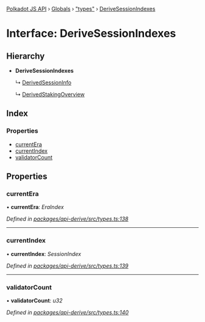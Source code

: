 [Polkadot JS API](../README.md) › [Globals](../globals.md) › ["types"](../modules/_types_.md) › [DeriveSessionIndexes](_types_.derivesessionindexes.md)

# Interface: DeriveSessionIndexes

## Hierarchy

* **DeriveSessionIndexes**

  ↳ [DerivedSessionInfo](_types_.derivedsessioninfo.md)

  ↳ [DerivedStakingOverview](_types_.derivedstakingoverview.md)

## Index

### Properties

* [currentEra](_types_.derivesessionindexes.md#currentera)
* [currentIndex](_types_.derivesessionindexes.md#currentindex)
* [validatorCount](_types_.derivesessionindexes.md#validatorcount)

## Properties

###  currentEra

• **currentEra**: *EraIndex*

*Defined in [packages/api-derive/src/types.ts:138](https://github.com/polkadot-js/api/blob/eb5ee9860b/packages/api-derive/src/types.ts#L138)*

___

###  currentIndex

• **currentIndex**: *SessionIndex*

*Defined in [packages/api-derive/src/types.ts:139](https://github.com/polkadot-js/api/blob/eb5ee9860b/packages/api-derive/src/types.ts#L139)*

___

###  validatorCount

• **validatorCount**: *u32*

*Defined in [packages/api-derive/src/types.ts:140](https://github.com/polkadot-js/api/blob/eb5ee9860b/packages/api-derive/src/types.ts#L140)*
